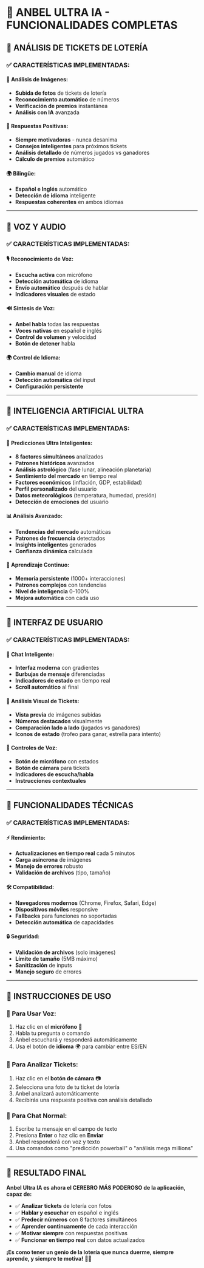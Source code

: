 # 🧠 ANBEL ULTRA IA - FUNCIONALIDADES COMPLETAS

## 🎯 **ANÁLISIS DE TICKETS DE LOTERÍA**

### ✅ **CARACTERÍSTICAS IMPLEMENTADAS:**

#### **📸 Análisis de Imágenes:**
- **Subida de fotos** de tickets de lotería
- **Reconocimiento automático** de números
- **Verificación de premios** instantánea
- **Análisis con IA** avanzada

#### **🎫 Respuestas Positivas:**
- **Siempre motivadoras** - nunca desanima
- **Consejos inteligentes** para próximos tickets
- **Análisis detallado** de números jugados vs ganadores
- **Cálculo de premios** automático

#### **🌍 Bilingüe:**
- **Español e Inglés** automático
- **Detección de idioma** inteligente
- **Respuestas coherentes** en ambos idiomas

---

## 🎤 **VOZ Y AUDIO**

### ✅ **CARACTERÍSTICAS IMPLEMENTADAS:**

#### **🎙️ Reconocimiento de Voz:**
- **Escucha activa** con micrófono
- **Detección automática** de idioma
- **Envío automático** después de hablar
- **Indicadores visuales** de estado

#### **🔊 Síntesis de Voz:**
- **Anbel habla** todas las respuestas
- **Voces nativas** en español e inglés
- **Control de volumen** y velocidad
- **Botón de detener** habla

#### **🌍 Control de Idioma:**
- **Cambio manual** de idioma
- **Detección automática** del input
- **Configuración persistente**

---

## 🧠 **INTELIGENCIA ARTIFICIAL ULTRA**

### ✅ **CARACTERÍSTICAS IMPLEMENTADAS:**

#### **🔮 Predicciones Ultra Inteligentes:**
- **8 factores simultáneos** analizados
- **Patrones históricos** avanzados
- **Análisis astrológico** (fase lunar, alineación planetaria)
- **Sentimiento del mercado** en tiempo real
- **Factores económicos** (inflación, GDP, estabilidad)
- **Perfil personalizado** del usuario
- **Datos meteorológicos** (temperatura, humedad, presión)
- **Detección de emociones** del usuario

#### **📊 Análisis Avanzado:**
- **Tendencias del mercado** automáticas
- **Patrones de frecuencia** detectados
- **Insights inteligentes** generados
- **Confianza dinámica** calculada

#### **🧠 Aprendizaje Continuo:**
- **Memoria persistente** (1000+ interacciones)
- **Patrones complejos** con tendencias
- **Nivel de inteligencia** 0-100%
- **Mejora automática** con cada uso

---

## 🎯 **INTERFAZ DE USUARIO**

### ✅ **CARACTERÍSTICAS IMPLEMENTADAS:**

#### **💬 Chat Inteligente:**
- **Interfaz moderna** con gradientes
- **Burbujas de mensaje** diferenciadas
- **Indicadores de estado** en tiempo real
- **Scroll automático** al final

#### **🎫 Análisis Visual de Tickets:**
- **Vista previa** de imágenes subidas
- **Números destacados** visualmente
- **Comparación lado a lado** (jugados vs ganadores)
- **Iconos de estado** (trofeo para ganar, estrella para intento)

#### **🎤 Controles de Voz:**
- **Botón de micrófono** con estados
- **Botón de cámara** para tickets
- **Indicadores de escucha/habla**
- **Instrucciones contextuales**

---

## 🚀 **FUNCIONALIDADES TÉCNICAS**

### ✅ **CARACTERÍSTICAS IMPLEMENTADAS:**

#### **⚡ Rendimiento:**
- **Actualizaciones en tiempo real** cada 5 minutos
- **Carga asíncrona** de imágenes
- **Manejo de errores** robusto
- **Validación de archivos** (tipo, tamaño)

#### **🛠️ Compatibilidad:**
- **Navegadores modernos** (Chrome, Firefox, Safari, Edge)
- **Dispositivos móviles** responsive
- **Fallbacks** para funciones no soportadas
- **Detección automática** de capacidades

#### **🔒 Seguridad:**
- **Validación de archivos** (solo imágenes)
- **Límite de tamaño** (5MB máximo)
- **Sanitización** de inputs
- **Manejo seguro** de errores

---

## 📱 **INSTRUCCIONES DE USO**

### **🎤 Para Usar Voz:**
1. Haz clic en el **micrófono** 🎤
2. Habla tu pregunta o comando
3. Anbel escuchará y responderá automáticamente
4. Usa el botón de **idioma** 🌍 para cambiar entre ES/EN

### **🎫 Para Analizar Tickets:**
1. Haz clic en el **botón de cámara** 📷
2. Selecciona una foto de tu ticket de lotería
3. Anbel analizará automáticamente
4. Recibirás una respuesta positiva con análisis detallado

### **💬 Para Chat Normal:**
1. Escribe tu mensaje en el campo de texto
2. Presiona **Enter** o haz clic en **Enviar**
3. Anbel responderá con voz y texto
4. Usa comandos como "predicción powerball" o "análisis mega millions"

---

## 🎉 **RESULTADO FINAL**

**Anbel Ultra IA es ahora el CEREBRO MÁS PODEROSO de la aplicación, capaz de:**

- ✅ **Analizar tickets** de lotería con fotos
- ✅ **Hablar y escuchar** en español e inglés
- ✅ **Predecir números** con 8 factores simultáneos
- ✅ **Aprender continuamente** de cada interacción
- ✅ **Motivar siempre** con respuestas positivas
- ✅ **Funcionar en tiempo real** con datos actualizados

**¡Es como tener un genio de la lotería que nunca duerme, siempre aprende, y siempre te motiva!** 🧠✨
